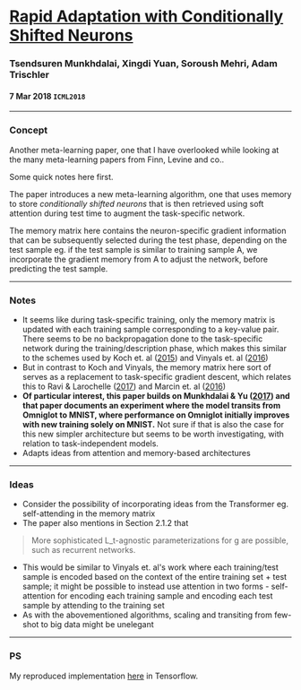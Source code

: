 # [Rapid Adaptation with Conditionally Shifted Neurons](https://arxiv.org/abs/1706.03762)

### Tsendsuren Munkhdalai, Xingdi Yuan, Soroush Mehri, Adam Trischler

#### 7 Mar 2018 `ICML2018`

---

### Concept

Another meta-learning paper, one that I have overlooked while looking at the many meta-learning papers from Finn, Levine and co..

Some quick notes here first.

The paper introduces a new meta-learning algorithm, one that uses memory to store *conditionally shifted neurons* that is then retrieved using soft attention during test time to augment the task-specific network.

The memory matrix here contains the neuron-specific gradient information that can be subsequently selected during the test phase, depending on the test sample eg. if the test sample is similar to training sample A, we incorporate the gradient memory from A to adjust the network, before predicting the test sample.

---

### Notes

- It seems like during task-specific training, only the memory matrix is updated with each training sample corresponding to a key-value pair. There seems to be no backpropagation done to the task-specific network during the training/description phase, which makes this similar to the schemes used by Koch et. al ([2015](https://www.cs.cmu.edu/~rsalakhu/papers/oneshot1.pdf)) and Vinyals et. al ([2016](https://arxiv.org/pdf/1606.04080))
- But in contrast to Koch and Vinyals, the memory matrix here sort of serves as a replacement to task-specific gradient descent, which relates this to Ravi & Larochelle ([2017](https://openreview.net/pdf?id=rJY0-Kcll)) and Marcin et. al ([2016](https://openreview.net/pdf?id=rJY0-Kcll))
- **Of particular interest, this paper builds on Munkhdalai & Yu ([2017](https://arxiv.org/abs/1703.00837)) and that paper documents an experiment where the model transits from Omniglot to MNIST, where performance on Omniglot initially improves with new training solely on MNIST.** Not sure if that is also the case for this new simpler architecture but seems to be worth investigating, with relation to task-independent models.
- Adapts ideas from attention and memory-based architectures

---

### Ideas

- Consider the possibility of incorporating ideas from the Transformer eg. self-attending in the memory matrix
- The paper also mentions in Section 2.1.2 that 

> More sophisticated L_t-agnostic parameterizations for g are possible, such as recurrent networks.

- This would be similar to Vinyals et. al's work where each training/test sample is encoded based on the context of the entire training set + test sample; it might be possible to instead use attention in two forms - self-attention for encoding each training sample and encoding each test sample by attending to the training set
- As with the abovementioned algorithms, scaling and transiting from few-shot to big data might be unelegant

---

### PS

My reproduced implementation [here](https://github.com/greentfrapp/cond-shift-neurons) in Tensorflow.